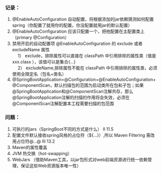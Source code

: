 ### 记录：
1. @EnableAutoConfiguration 自动配置，将根据添加的jar依赖猜测如何配置spring（你配置了就用你的配置，你没配置就用jar的默认配置）
2. @EnableAutoConfiguration 应该只配置一个，把他配置在主配置类上（primary @Configuration）
3. 禁用开启的自动配置项 @EnableAutoConfiguration 的 exclude 或者 excludeName 属性  
&emsp; 1） exclude，排除属性可以直接在 classPath 中引用排除的属性类（值是 xxx.class ），该值可以是集合{...}  
&emsp; 2） excludeName,排除属性不能在 classPath 中引用排除的属性类，必须使用全限定名（包名+类名）  
4. @SpringBootApplication=@Configuration+@EnableAutoConfiguration+@ComponentScan，默认扫描包的范围为启动类所在包和子包；如果@SpringBootApplication和@ComponentScan注解共存，那么@SpringBootApplication注解的扫描的作用将会失效，必须在@ComponentScan注解配置本工程需要扫描的包范围

### 问题：
1. 可执行的jars（SpringBoot不同的方式是什么）  II 11.5
2. 配置文件默认接收spring风格的占位符（${...}）,所以 Maven Filtering 需改用占位符@...@ III 13.2
3. Maven的属性覆盖
4. JVM 热交换（hot-swapping）
5. WebJars （借助Maven工具，以jar包形式对web前端资源进行统一依赖管理，保证这些Web资源版本唯一性）
